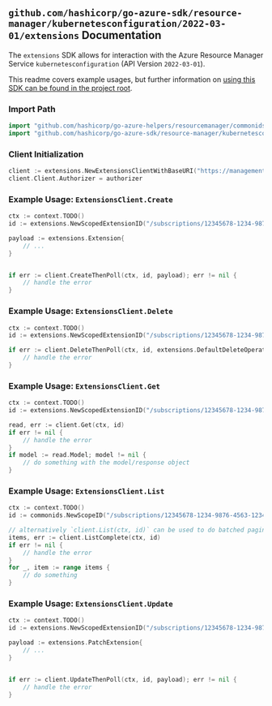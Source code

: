 
## `github.com/hashicorp/go-azure-sdk/resource-manager/kubernetesconfiguration/2022-03-01/extensions` Documentation

The `extensions` SDK allows for interaction with the Azure Resource Manager Service `kubernetesconfiguration` (API Version `2022-03-01`).

This readme covers example usages, but further information on [using this SDK can be found in the project root](https://github.com/hashicorp/go-azure-sdk/tree/main/docs).

### Import Path

```go
import "github.com/hashicorp/go-azure-helpers/resourcemanager/commonids"
import "github.com/hashicorp/go-azure-sdk/resource-manager/kubernetesconfiguration/2022-03-01/extensions"
```


### Client Initialization

```go
client := extensions.NewExtensionsClientWithBaseURI("https://management.azure.com")
client.Client.Authorizer = authorizer
```


### Example Usage: `ExtensionsClient.Create`

```go
ctx := context.TODO()
id := extensions.NewScopedExtensionID("/subscriptions/12345678-1234-9876-4563-123456789012/resourceGroups/some-resource-group", "extensionValue")

payload := extensions.Extension{
	// ...
}


if err := client.CreateThenPoll(ctx, id, payload); err != nil {
	// handle the error
}
```


### Example Usage: `ExtensionsClient.Delete`

```go
ctx := context.TODO()
id := extensions.NewScopedExtensionID("/subscriptions/12345678-1234-9876-4563-123456789012/resourceGroups/some-resource-group", "extensionValue")

if err := client.DeleteThenPoll(ctx, id, extensions.DefaultDeleteOperationOptions()); err != nil {
	// handle the error
}
```


### Example Usage: `ExtensionsClient.Get`

```go
ctx := context.TODO()
id := extensions.NewScopedExtensionID("/subscriptions/12345678-1234-9876-4563-123456789012/resourceGroups/some-resource-group", "extensionValue")

read, err := client.Get(ctx, id)
if err != nil {
	// handle the error
}
if model := read.Model; model != nil {
	// do something with the model/response object
}
```


### Example Usage: `ExtensionsClient.List`

```go
ctx := context.TODO()
id := commonids.NewScopeID("/subscriptions/12345678-1234-9876-4563-123456789012/resourceGroups/some-resource-group")

// alternatively `client.List(ctx, id)` can be used to do batched pagination
items, err := client.ListComplete(ctx, id)
if err != nil {
	// handle the error
}
for _, item := range items {
	// do something
}
```


### Example Usage: `ExtensionsClient.Update`

```go
ctx := context.TODO()
id := extensions.NewScopedExtensionID("/subscriptions/12345678-1234-9876-4563-123456789012/resourceGroups/some-resource-group", "extensionValue")

payload := extensions.PatchExtension{
	// ...
}


if err := client.UpdateThenPoll(ctx, id, payload); err != nil {
	// handle the error
}
```

